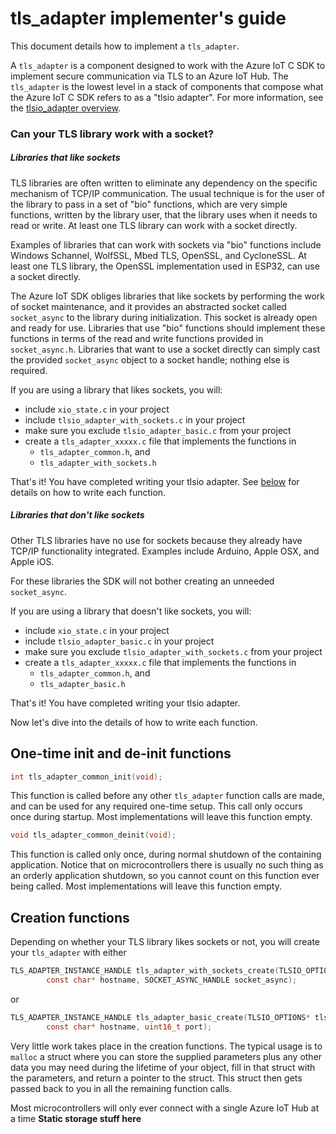 # tls_adapter implementer's guide

This document details how to implement a `tls_adapter`.

A `tls_adapter` is a component designed to work with the Azure IoT C SDK to implement
secure communication via TLS to an Azure IoT Hub. The `tls_adapter` is the lowest level
in a stack of components that compose what the Azure IoT C SDK refers to as a "tlsio adapter".
For more information, see the [tlsio_adapter overview](tlsio_adapter_overview.md).

### Can your TLS library work with a socket?

##### Libraries that like sockets
TLS libraries are often written to eliminate any dependency on the specific mechanism
of TCP/IP communication. The usual technique is for the user of the library to 
pass in a set of "bio" functions, which are very simple functions, written by the
library user, that the library uses when it needs to read or write. At least one
TLS library can work with a socket directly.

Examples of libraries that can work with sockets via "bio" functions include 
Windows Schannel, WolfSSL, Mbed TLS, OpenSSL, and CycloneSSL. At least one
TLS library, the OpenSSL implementation used in ESP32, can use a socket directly.

The Azure IoT SDK obliges libraries that like sockets by performing the 
work of socket maintenance, and it provides an abstracted socket called
`socket_async` to the library during initialization. This socket is already
open and ready for use. Libraries that use "bio" functions should implement
these functions in terms of the read and write functions provided in 
`socket_async.h`. Libraries that want to use a socket directly can simply
cast the provided `socket_async` object to a socket handle; nothing else
is required.

If you are using a library that likes sockets, you will:
* include `xio_state.c` in your project
* include `tlsio_adapter_with_sockets.c` in your project
* make sure you exclude `tlsio_adapter_basic.c` from your project 
* create a `tls_adapter_xxxxx.c` file that implements the functions in
  * `tls_adapter_common.h`, and
  * `tls_adapter_with_sockets.h`

That's it! You have completed writing your tlsio adapter. See 
[below](#One-time-init-and-de-init-functions) for details on how
to write each function.

##### Libraries that don't like sockets

Other TLS libraries have no use for sockets because they already have TCP/IP
functionality integrated. Examples include Arduino, Apple OSX, and Apple iOS.

For these libraries the SDK will not bother creating an unneeded `socket_async`.

If you are using a library that doesn't like sockets, you will:
* include `xio_state.c` in your project
* include `tlsio_adapter_basic.c` in your project
* make sure you exclude `tlsio_adapter_with_sockets.c` from your project 
* create a `tls_adapter_xxxxx.c` file that implements the functions in
  * `tls_adapter_common.h`, and
  * `tls_adapter_basic.h`
  
That's it! You have completed writing your tlsio adapter.

Now let's dive into the details of how to write each function.

## One-time init and de-init functions

```c
int tls_adapter_common_init(void);
```
This function is called before any other `tls_adapter` function calls
are made, and can be used for any required one-time setup. This call only
occurs once during startup. Most implementations will leave this function
empty.

```c
void tls_adapter_common_deinit(void);
```
This function is called only once, during normal shutdown of the containing
application. Notice that on microcontrollers there is usually no such thing as
an orderly application shutdown, so you cannot count on this function ever
being called. Most implementations will leave this function empty.

## Creation functions

Depending on whether your TLS library likes sockets or not, you will create
your `tls_adapter` with either 
```c
TLS_ADAPTER_INSTANCE_HANDLE tls_adapter_with_sockets_create(TLSIO_OPTIONS* tlsio_options,
        const char* hostname, SOCKET_ASYNC_HANDLE socket_async);
```
or 
```c
TLS_ADAPTER_INSTANCE_HANDLE tls_adapter_basic_create(TLSIO_OPTIONS* tlsio_options,
        const char* hostname, uint16_t port);
```
Very little work takes place in the creation functions. The typical usage is to `malloc` a
struct where you can store the supplied parameters plus any other data you may need
during the lifetime of your object, fill in that struct with the parameters, and
return a pointer to the struct. This struct then gets passed back to you in all the 
remaining function calls.

Most microcontrollers will only ever connect with a single Azure IoT Hub at a time **Static storage stuff here**
